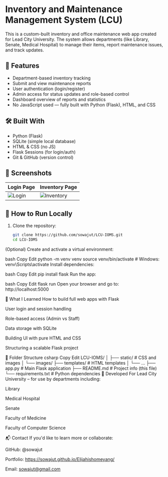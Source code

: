 # Inventory and Maintenance Management System (LCU)

This is a custom-built inventory and office maintenance web app created for Lead City University. The system allows departments (like Library, Senate, Medical Hospital) to manage their items, report maintenance issues, and track updates.

## 🔧 Features

- Department-based inventory tracking
- Submit and view maintenance reports
- User authentication (login/register)
- Admin access for status updates and role-based control
- Dashboard overview of reports and statistics
- No JavaScript used — fully built with Python (Flask), HTML, and CSS

## 🛠️ Built With

- Python (Flask)
- SQLite (simple local database)
- HTML & CSS (no JS)
- Flask Sessions (for login/auth)
- Git & GitHub (version control)

## 📸 Screenshots

| Login Page                         | Inventory Page                        |
|------------------------------------|---------------------------------------|
| ![Login](images/login.jpeg)        | ![Inventory](images/inventory-app1.jpeg) |

## 🚀 How to Run Locally

1. Clone the repository:

   ```bash
   git clone https://github.com/sowajut/LCU-IOMS.git
   cd LCU-IOMS
(Optional) Create and activate a virtual environment:

bash
Copy
Edit
python -m venv venv
source venv/bin/activate  # Windows: venv\Scripts\activate
Install dependencies:

bash
Copy
Edit
pip install flask
Run the app:

bash
Copy
Edit
flask run
Open your browser and go to: http://localhost:5000

🧠 What I Learned
How to build full web apps with Flask

User login and session handling

Role-based access (Admin vs Staff)

Data storage with SQLite

Building UI with pure HTML and CSS

Structuring a scalable Flask project

📂 Folder Structure
csharp
Copy
Edit
LCU-IOMS/
│
├── static/               # CSS and images
│   └── images/
├── templates/            # HTML templates
│   └── ...
├── app.py                # Main Flask application
├── README.md             # Project info (this file)
└── requirements.txt      # Python dependencies
🏫 Developed For
Lead City University – for use by departments including:

Library

Medical Hospital

Senate

Faculty of Medicine

Faculty of Computer Science

📬 Contact
If you'd like to learn more or collaborate:

GitHub: @sowajut

Portfolio: https://sowajut.github.io/Elijahishomeyang/

Email: sowajut@gmail.com
